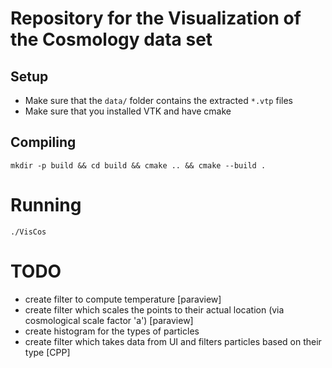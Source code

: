 
# Repository for the Visualization of the Cosmology data set


## Setup

* Make sure that the `data/` folder contains the extracted `*.vtp` files
* Make sure that you installed VTK and have cmake

## Compiling

```
mkdir -p build && cd build && cmake .. && cmake --build .
```

# Running

```
./VisCos
```

# TODO
 * create filter to compute temperature [paraview]
 * create filter which scales the points to their actual location (via cosmological scale factor 'a') [paraview]
 * create histogram for the types of particles
 * create filter which takes data from UI and filters particles based on their type [CPP]
 

